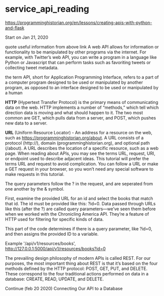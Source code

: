 # service_api_reading 
https://programminghistorian.org/en/lessons/creating-apis-with-python-and-flask

Start on Jan 21, 2020

quote useful information from above link
A web API allows for information or functionality to be manipulated by other programs via the internet. For example, with Twitter’s web API, you can write a program in a language like Python or Javascript that can perform tasks such as favoriting tweets or collecting tweet metadata.

the term API, short for Application Programming Interface, refers to a part of a computer program designed to be used or manipulated by another program, as opposed to an interface designed to be used or manipulated by a human

__HTTP__ (Hypertext Transfer Protocol) is the primary means of communicating data on the web. HTTP implements a number of “methods,” which tell which direction data is moving and what should happen to it. The two most common are GET, which pulls data from a server, and POST, which pushes new data to a server.

__URL__ (Uniform Resource Locator) - An address for a resource on the web, such as https://programminghistorian.org/about. A URL consists of a protocol (http://), domain (programminghistorian.org), and optional path (/about). A URL describes the location of a specific resource, such as a web page. When reading about APIs, you may see the terms URL, request, URI, or endpoint used to describe adjacent ideas. This tutorial will prefer the terms URL and request to avoid complication. You can follow a URL or make a GET request in your browser, so you won’t need any special software to make requests in this tutorial.

The query parameters follow the ? in the request, and are seperated from one another by the & symbol. 

First, examine the provided URL for an id and select the books that match that id. The id must be provided like this: ?id=0. Data passed through URLs like this (after the ?) are called query parameters—we’ve seen them before when we worked with the Chronicling America API. They’re a feature of HTTP used for filtering for specific kinds of data.

This part of the code determines if there is a query parameter, like ?id=0, and then assigns the provided ID to a variable.

Example
'/api/v1/resources/books',
http://127.0.0.1:5000/api/v1/resources/books?id=0


The prevailing design philosophy of modern APIs is called REST. For our purposes, the most important thing about REST is that it’s based on the four methods defined by the HTTP protocol: POST, GET, PUT, and DELETE. These correspond to the four traditional actions performed on data in a database: CREATE, READ, UPDATE, and DELETE. 

Continue (feb 20 2020)
Connecting Our API to a Database

